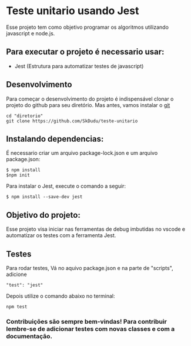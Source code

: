 # Teste unitario usando Jest

Esse projeto tem como objetivo programar os algoritmos utilizando javascript e node.js. 

## Para executar o projeto é necessario usar:
- Jest (Estrutura para automatizar testes de javascript)

## Desenvolvimento
Para começar o desenvolvimento do projeto é indispensável clonar o projeto do github para seu diretório.
Mas antes, vamos instalar o [git](http://git-scm.com/download/win)

```
cd "diretorio"
git clone https://github.com/SkDudu/teste-unitario

```
## Instalando dependencias:
É necessario criar um arquivo package-lock.json e um arquivo package.json:
```
$ npm install
$npm init
```

Para instalar o Jest, execute o comando a seguir:
```
$ npm install --save-dev jest
```

## Objetivo do projeto:
Esse projeto visa iniciar nas ferramentas de debug imbutidas no vscode e automatizar os testes com a ferramenta Jest.

## Testes
Para rodar testes, Vá no aquivo package.json e na parte de "scripts", adicione 
```
"test": "jest"
```

Depois utilize o comando abaixo no terminal:
```
npm test
```

### Contribuições são sempre bem-vindas! Para contribuir lembre-se de adicionar testes com novas classes e com a documentação.
